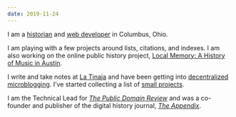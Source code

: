```yaml
---
date: 2019-11-24
---
```


I am a [historian](http://tinaja.computer/2014/10/28/abstract-making-the-ocean.html) and [web developer](http://foamgarden.com) in Columbus, Ohio.

I am playing with a few projects around lists, citations, and indexes. I am also working on the online public history project, [Local Memory: A History of Music in Austin](https://local-memory.org).

I write and take notes at [La Tinaja](http://tinaja.computer) and have been getting into [decentralized](https://sunbeam.city/@jonesbp) [microblogging](http://micro.brianjon.es). I’ve started collecting a list of [small projects](https://oddments.brianjon.es).

I am the Technical Lead for [_The Public Domain Review_](https://publicdomainreview.org) and was a co-founder and publisher of the digital history journal, [_The Appendix_](https://theappendix.net).
